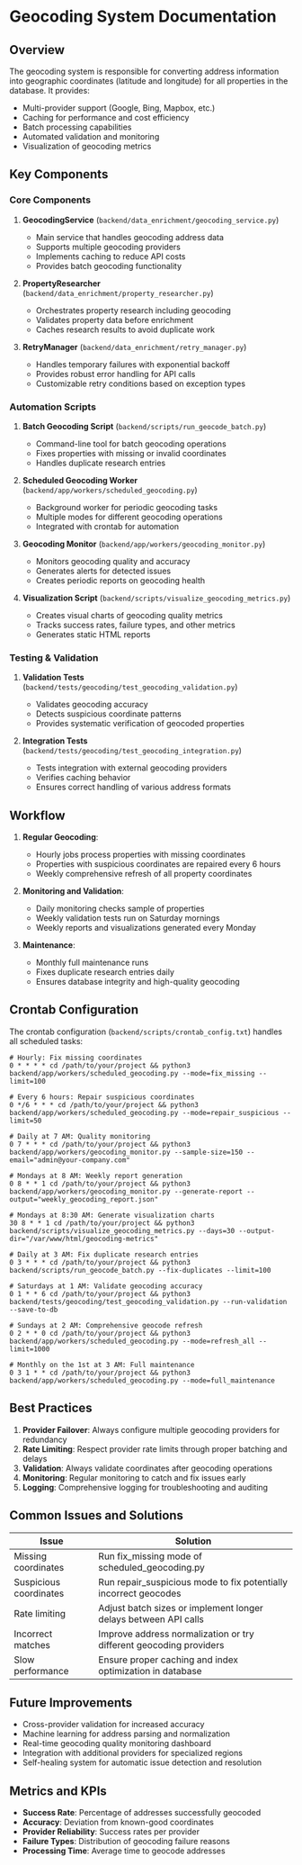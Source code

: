 # Geocoding System Documentation

## Overview

The geocoding system is responsible for converting address information into geographic coordinates (latitude and longitude) for all properties in the database. It provides:

- Multi-provider support (Google, Bing, Mapbox, etc.)
- Caching for performance and cost efficiency
- Batch processing capabilities
- Automated validation and monitoring
- Visualization of geocoding metrics

## Key Components

### Core Components

1. **GeocodingService** (`backend/data_enrichment/geocoding_service.py`)
   - Main service that handles geocoding address data
   - Supports multiple geocoding providers
   - Implements caching to reduce API costs
   - Provides batch geocoding functionality

2. **PropertyResearcher** (`backend/data_enrichment/property_researcher.py`)
   - Orchestrates property research including geocoding
   - Validates property data before enrichment
   - Caches research results to avoid duplicate work

3. **RetryManager** (`backend/data_enrichment/retry_manager.py`)
   - Handles temporary failures with exponential backoff
   - Provides robust error handling for API calls
   - Customizable retry conditions based on exception types

### Automation Scripts

1. **Batch Geocoding Script** (`backend/scripts/run_geocode_batch.py`)
   - Command-line tool for batch geocoding operations
   - Fixes properties with missing or invalid coordinates
   - Handles duplicate research entries

2. **Scheduled Geocoding Worker** (`backend/app/workers/scheduled_geocoding.py`)
   - Background worker for periodic geocoding tasks
   - Multiple modes for different geocoding operations
   - Integrated with crontab for automation

3. **Geocoding Monitor** (`backend/app/workers/geocoding_monitor.py`)
   - Monitors geocoding quality and accuracy
   - Generates alerts for detected issues
   - Creates periodic reports on geocoding health

4. **Visualization Script** (`backend/scripts/visualize_geocoding_metrics.py`)
   - Creates visual charts of geocoding quality metrics
   - Tracks success rates, failure types, and other metrics
   - Generates static HTML reports

### Testing & Validation

1. **Validation Tests** (`backend/tests/geocoding/test_geocoding_validation.py`)
   - Validates geocoding accuracy
   - Detects suspicious coordinate patterns
   - Provides systematic verification of geocoded properties

2. **Integration Tests** (`backend/tests/geocoding/test_geocoding_integration.py`)
   - Tests integration with external geocoding providers
   - Verifies caching behavior
   - Ensures correct handling of various address formats

## Workflow

1. **Regular Geocoding**:
   - Hourly jobs process properties with missing coordinates
   - Properties with suspicious coordinates are repaired every 6 hours
   - Weekly comprehensive refresh of all property coordinates

2. **Monitoring and Validation**:
   - Daily monitoring checks sample of properties
   - Weekly validation tests run on Saturday mornings
   - Weekly reports and visualizations generated every Monday

3. **Maintenance**:
   - Monthly full maintenance runs
   - Fixes duplicate research entries daily
   - Ensures database integrity and high-quality geocoding

## Crontab Configuration

The crontab configuration (`backend/scripts/crontab_config.txt`) handles all scheduled tasks:

```
# Hourly: Fix missing coordinates
0 * * * * cd /path/to/your/project && python3 backend/app/workers/scheduled_geocoding.py --mode=fix_missing --limit=100

# Every 6 hours: Repair suspicious coordinates
0 */6 * * * cd /path/to/your/project && python3 backend/app/workers/scheduled_geocoding.py --mode=repair_suspicious --limit=50

# Daily at 7 AM: Quality monitoring
0 7 * * * cd /path/to/your/project && python3 backend/app/workers/geocoding_monitor.py --sample-size=150 --email="admin@your-company.com"

# Mondays at 8 AM: Weekly report generation
0 8 * * 1 cd /path/to/your/project && python3 backend/app/workers/geocoding_monitor.py --generate-report --output="weekly_geocoding_report.json"

# Mondays at 8:30 AM: Generate visualization charts
30 8 * * 1 cd /path/to/your/project && python3 backend/scripts/visualize_geocoding_metrics.py --days=30 --output-dir="/var/www/html/geocoding-metrics"

# Daily at 3 AM: Fix duplicate research entries
0 3 * * * cd /path/to/your/project && python3 backend/scripts/run_geocode_batch.py --fix-duplicates --limit=100

# Saturdays at 1 AM: Validate geocoding accuracy
0 1 * * 6 cd /path/to/your/project && python3 backend/tests/geocoding/test_geocoding_validation.py --run-validation --save-to-db

# Sundays at 2 AM: Comprehensive geocode refresh
0 2 * * 0 cd /path/to/your/project && python3 backend/app/workers/scheduled_geocoding.py --mode=refresh_all --limit=1000

# Monthly on the 1st at 3 AM: Full maintenance
0 3 1 * * cd /path/to/your/project && python3 backend/app/workers/scheduled_geocoding.py --mode=full_maintenance
```

## Best Practices

1. **Provider Failover**: Always configure multiple geocoding providers for redundancy
2. **Rate Limiting**: Respect provider rate limits through proper batching and delays
3. **Validation**: Always validate coordinates after geocoding operations
4. **Monitoring**: Regular monitoring to catch and fix issues early
5. **Logging**: Comprehensive logging for troubleshooting and auditing

## Common Issues and Solutions

| Issue | Solution |
|-------|----------|
| Missing coordinates | Run fix_missing mode of scheduled_geocoding.py |
| Suspicious coordinates | Run repair_suspicious mode to fix potentially incorrect geocodes |
| Rate limiting | Adjust batch sizes or implement longer delays between API calls |
| Incorrect matches | Improve address normalization or try different geocoding providers |
| Slow performance | Ensure proper caching and index optimization in database |

## Future Improvements

- Cross-provider validation for increased accuracy
- Machine learning for address parsing and normalization
- Real-time geocoding quality monitoring dashboard
- Integration with additional providers for specialized regions
- Self-healing system for automatic issue detection and resolution

## Metrics and KPIs

- **Success Rate**: Percentage of addresses successfully geocoded
- **Accuracy**: Deviation from known-good coordinates
- **Provider Reliability**: Success rates per provider
- **Failure Types**: Distribution of geocoding failure reasons
- **Processing Time**: Average time to geocode addresses 